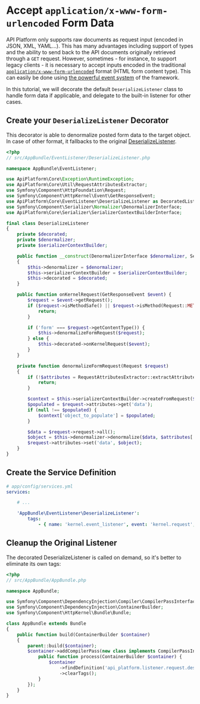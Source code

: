 # Accept `application/x-www-form-urlencoded` Form Data

API Platform only supports raw documents as request input (encoded in JSON, XML, YAML...). This has many advantages including support of types and the ability to send back to the API documents originally retrieved through a `GET` request.
However, sometimes - for instance, to support legacy clients - it is necessary to accept inputs encoded in the traditional [`application/x-www-form-urlencoded`](https://www.w3.org/TR/html401/interact/forms.html#h-17.13.4.1) format (HTML form content type). This can easily be done using [the powerful event system](events.md) of the framework.

In this tutorial, we will decorate the default `DeserializeListener` class to handle form data if applicable, and delegate to the built-in listener for other cases.

## Create your `DeserializeListener` Decorator

This decorator is able to denormalize posted form data to the target object. In case of other format, it fallbacks to the original [DeserializeListener](https://github.com/api-platform/core/blob/91dc2a4d6eeb79ea8dec26b41e800827336beb1a/src/Bridge/Symfony/Bundle/Resources/config/api.xml#L85-L91).

```php
<?php
// src/AppBundle/EventListener/DeserializeListener.php

namespace AppBundle\EventListener;

use ApiPlatform\Core\Exception\RuntimeException;
use ApiPlatform\Core\Util\RequestAttributesExtractor;
use Symfony\Component\HttpFoundation\Request;
use Symfony\Component\HttpKernel\Event\GetResponseEvent;
use ApiPlatform\Core\EventListener\DeserializeListener as DecoratedListener;
use Symfony\Component\Serializer\Normalizer\DenormalizerInterface;
use ApiPlatform\Core\Serializer\SerializerContextBuilderInterface;

final class DeserializeListener
{
    private $decorated;
    private $denormalizer;
    private $serializerContextBuilder;

    public function __construct(DenormalizerInterface $denormalizer, SerializerContextBuilderInterface $serializerContextBuilder, DecoratedListener $decorated)
    {
        $this->denormalizer = $denormalizer;
        $this->serializerContextBuilder = $serializerContextBuilder;
        $this->decorated = $decorated;
    }

    public function onKernelRequest(GetResponseEvent $event) {
        $request = $event->getRequest();
        if ($request->isMethodSafe() || $request->isMethod(Request::METHOD_DELETE)) {
            return;
        }

        if ('form' === $request->getContentType()) {
            $this->denormalizeFormRequest($request);
        } else {
            $this->decorated->onKernelRequest($event);
        }
    }

    private function denormalizeFormRequest(Request $request)
    {
        if (!$attributes = RequestAttributesExtractor::extractAttributes($request)) {
            return;
        }

        $context = $this->serializerContextBuilder->createFromRequest($request, false, $attributes);
        $populated = $request->attributes->get('data');
        if (null !== $populated) {
            $context['object_to_populate'] = $populated;
        }

        $data = $request->request->all();
        $object = $this->denormalizer->denormalize($data, $attributes['resource_class'], null, $context);
        $request->attributes->set('data', $object);
    }
}
```

## Create the Service Definition

```yaml
# app/config/services.yml
services:

    # ...

    'AppBundle\EventListener\DeserializeListener':
        tags:
            - { name: 'kernel.event_listener', event: 'kernel.request', method: 'onKernelRequest', priority: 2 }
```

## Cleanup the Original Listener

The decorated DeserializeListener is called on demand, so it's better to eliminate its own tags:

```php
<?php
// src/AppBundle/AppBundle.php

namespace AppBundle;

use Symfony\Component\DependencyInjection\Compiler\CompilerPassInterface;
use Symfony\Component\DependencyInjection\ContainerBuilder;
use Symfony\Component\HttpKernel\Bundle\Bundle;

class AppBundle extends Bundle
{
    public function build(ContainerBuilder $container)
    {
        parent::build($container);
        $container->addCompilerPass(new class implements CompilerPassInterface {
            public function process(ContainerBuilder $container) {
                $container
                    ->findDefinition('api_platform.listener.request.deserialize')
                    ->clearTags();
            }
        });
    }
}

```
